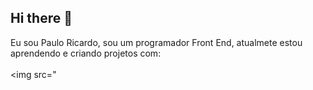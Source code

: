 ## Hi there 👋

Eu sou Paulo Ricardo, sou um programador Front End, atualmete estou aprendendo e criando projetos com:
<br>
<br>
<img src="
